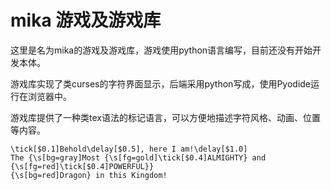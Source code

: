 # mika 游戏及游戏库

这里是名为mika的游戏及游戏库，游戏使用python语言编写，目前还没有开始开发本体。

游戏库实现了类curses的字符界面显示，后端采用python写成，使用Pyodide运行在浏览器中。

游戏库提供了一种类tex语法的标记语言，可以方便地描述字符风格、动画、位置等内容。

```plaintext
\tick[$0.1]Behold\delay[$0.5], here I am!\delay[$1.0]
The {\s[bg=gray]Most {\s[fg=gold]\tick[$0.4]ALMIGHTY} and {\s[fg=red]\tick[$0.4]POWERFUL}}
{\s[bg=red]Dragon} in this Kingdom!
```
